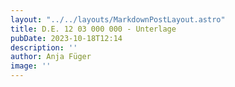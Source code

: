 ```yaml
---
layout: "../../layouts/MarkdownPostLayout.astro"
title: D.E. 12 03 000 000 - Unterlage
pubDate: 2023-10-18T12:14
description: ''
author: Anja Füger
image: ''
---
```


